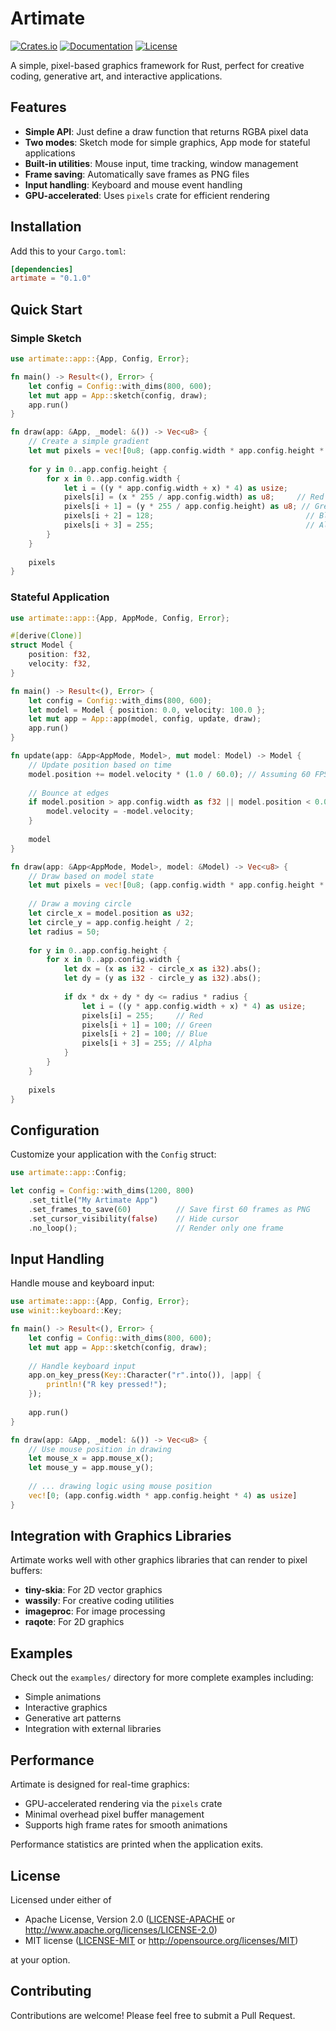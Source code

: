 # Artimate

[![Crates.io](https://img.shields.io/crates/v/artimate.svg)](https://crates.io/crates/artimate)
[![Documentation](https://docs.rs/artimate/badge.svg)](https://docs.rs/artimate)
[![License](https://img.shields.io/badge/license-MIT%2FApache--2.0-blue.svg)](https://github.com/jeffreyrosenbluth/artimate#license)

A simple, pixel-based graphics framework for Rust, perfect for creative coding, generative art, and interactive applications.

## Features

- **Simple API**: Just define a draw function that returns RGBA pixel data
- **Two modes**: Sketch mode for simple graphics, App mode for stateful applications
- **Built-in utilities**: Mouse input, time tracking, window management
- **Frame saving**: Automatically save frames as PNG files
- **Input handling**: Keyboard and mouse event handling
- **GPU-accelerated**: Uses `pixels` crate for efficient rendering

## Installation

Add this to your `Cargo.toml`:

```toml
[dependencies]
artimate = "0.1.0"
```

## Quick Start

### Simple Sketch

```rust
use artimate::app::{App, Config, Error};

fn main() -> Result<(), Error> {
    let config = Config::with_dims(800, 600);
    let mut app = App::sketch(config, draw);
    app.run()
}

fn draw(app: &App, _model: &()) -> Vec<u8> {
    // Create a simple gradient
    let mut pixels = vec![0u8; (app.config.width * app.config.height * 4) as usize];
    
    for y in 0..app.config.height {
        for x in 0..app.config.width {
            let i = ((y * app.config.width + x) * 4) as usize;
            pixels[i] = (x * 255 / app.config.width) as u8;     // Red
            pixels[i + 1] = (y * 255 / app.config.height) as u8; // Green
            pixels[i + 2] = 128;                                  // Blue
            pixels[i + 3] = 255;                                  // Alpha
        }
    }
    
    pixels
}
```

### Stateful Application

```rust
use artimate::app::{App, AppMode, Config, Error};

#[derive(Clone)]
struct Model {
    position: f32,
    velocity: f32,
}

fn main() -> Result<(), Error> {
    let config = Config::with_dims(800, 600);
    let model = Model { position: 0.0, velocity: 100.0 };
    let mut app = App::app(model, config, update, draw);
    app.run()
}

fn update(app: &App<AppMode, Model>, mut model: Model) -> Model {
    // Update position based on time
    model.position += model.velocity * (1.0 / 60.0); // Assuming 60 FPS
    
    // Bounce at edges
    if model.position > app.config.width as f32 || model.position < 0.0 {
        model.velocity = -model.velocity;
    }
    
    model
}

fn draw(app: &App<AppMode, Model>, model: &Model) -> Vec<u8> {
    // Draw based on model state
    let mut pixels = vec![0u8; (app.config.width * app.config.height * 4) as usize];
    
    // Draw a moving circle
    let circle_x = model.position as u32;
    let circle_y = app.config.height / 2;
    let radius = 50;
    
    for y in 0..app.config.height {
        for x in 0..app.config.width {
            let dx = (x as i32 - circle_x as i32).abs();
            let dy = (y as i32 - circle_y as i32).abs();
            
            if dx * dx + dy * dy <= radius * radius {
                let i = ((y * app.config.width + x) * 4) as usize;
                pixels[i] = 255;     // Red
                pixels[i + 1] = 100; // Green
                pixels[i + 2] = 100; // Blue
                pixels[i + 3] = 255; // Alpha
            }
        }
    }
    
    pixels
}
```

## Configuration

Customize your application with the `Config` struct:

```rust
use artimate::app::Config;

let config = Config::with_dims(1200, 800)
    .set_title("My Artimate App")
    .set_frames_to_save(60)          // Save first 60 frames as PNG
    .set_cursor_visibility(false)    // Hide cursor
    .no_loop();                      // Render only one frame
```

## Input Handling

Handle mouse and keyboard input:

```rust
use artimate::app::{App, Config, Error};
use winit::keyboard::Key;

fn main() -> Result<(), Error> {
    let config = Config::with_dims(800, 600);
    let mut app = App::sketch(config, draw);
    
    // Handle keyboard input
    app.on_key_press(Key::Character("r".into()), |app| {
        println!("R key pressed!");
    });
    
    app.run()
}

fn draw(app: &App, _model: &()) -> Vec<u8> {
    // Use mouse position in drawing
    let mouse_x = app.mouse_x();
    let mouse_y = app.mouse_y();
    
    // ... drawing logic using mouse position
    vec![0; (app.config.width * app.config.height * 4) as usize]
}
```

## Integration with Graphics Libraries

Artimate works well with other graphics libraries that can render to pixel buffers:

- **tiny-skia**: For 2D vector graphics
- **wassily**: For creative coding utilities
- **imageproc**: For image processing
- **raqote**: For 2D graphics

## Examples

Check out the `examples/` directory for more complete examples including:

- Simple animations
- Interactive graphics
- Generative art patterns
- Integration with external libraries

## Performance

Artimate is designed for real-time graphics:
- GPU-accelerated rendering via the `pixels` crate
- Minimal overhead pixel buffer management
- Supports high frame rates for smooth animations

Performance statistics are printed when the application exits.

## License

Licensed under either of

- Apache License, Version 2.0 ([LICENSE-APACHE](LICENSE-APACHE) or http://www.apache.org/licenses/LICENSE-2.0)
- MIT license ([LICENSE-MIT](LICENSE-MIT) or http://opensource.org/licenses/MIT)

at your option.

## Contributing

Contributions are welcome! Please feel free to submit a Pull Request.